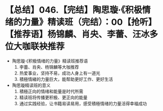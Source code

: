 # 【总结】046.【完结】陶思璇·《积极情绪的力量》精读班（完结）：00【抢听】【推荐语】杨锦麟、肖央、李蕾、汪冰多位大咖联袂推荐

-   陶思璇·《积极情绪的力量》精读班推荐语
    1.  李蕾、肖央、杨锦麟等大咖推荐
    2.  热爱事业，坚持不易，成功人身上有一道光
    3.  積極情緒的力量巨大，能帮助更好工作、更好生活
-   陶思璇精读班的意义
    1.  積極正向的情绪和能量是时代所需
    2.  精读班将传播更积极、更正向的能量
    3.  通过实践经验，让书籍易读易用，感受積極情绪的力量活得幸福成功